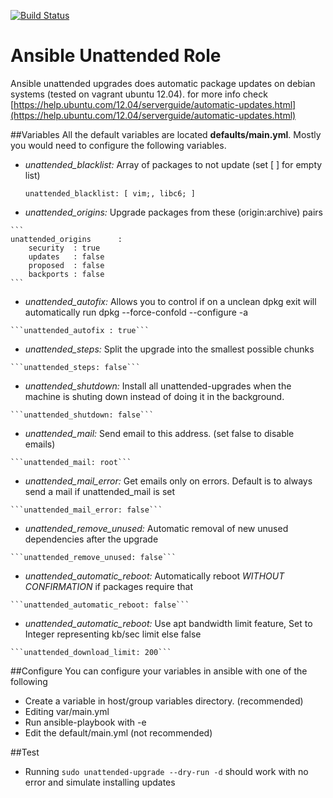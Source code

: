 [![Build Status](https://travis-ci.org/yetu/ansible-unattended.svg?branch=master)](https://travis-ci.org/yetu/ansible-unattended)

Ansible Unattended Role
==================

Ansible unattended upgrades does automatic package updates on debian systems (tested on vagrant ubuntu 12.04).
for more info check [https://help.ubuntu.com/12.04/serverguide/automatic-updates.html](https://help.ubuntu.com/12.04/serverguide/automatic-updates.html)



##Variables 
  All the default variables are located **defaults/main.yml**. Mostly you would need to configure the following variables. 

   - *unattended_blacklist:* Array of packages to not update (set [ ] for empty list) 

       ```unattended_blacklist: [ vim;, libc6; ]```
  
   - *unattended_origins:*  Upgrade packages from these (origin:archive) pairs

    ```
    unattended_origins      :
        security  : true
        updates   : false
        proposed  : false
        backports : false
    ```
    
   - *unattended_autofix:* Allows you to control if on a unclean dpkg exit will automatically run dpkg --force-confold --configure -a

    ```unattended_autofix : true```  
    
    
   - *unattended_steps:* Split the upgrade into the smallest possible chunks 

    ```unattended_steps: false```  
    
    
   - *unattended_shutdown:* Install all unattended-upgrades when the machine is shuting down instead of doing it in the background.
    
    ```unattended_shutdown: false```

   - *unattended_mail:* Send email to this address. (set false to disable emails)

    ```unattended_mail: root```
    
   - *unattended_mail_error:* Get emails only on errors. Default is to always send a mail if unattended_mail is set

    ```unattended_mail_error: false```      

   - *unattended_remove_unused:* Automatic removal of new unused dependencies after the upgrade

    ```unattended_remove_unused: false```      

   - *unattended_automatic_reboot:* Automatically reboot *WITHOUT CONFIRMATION* if packages require that

    ```unattended_automatic_reboot: false```    

   - *unattended_automatic_reboot:* Use apt bandwidth limit feature, Set to Integer representing kb/sec limit else false

    ```unattended_download_limit: 200```


##Configure
You can configure your variables in ansible with one of the following

 * Create a variable in host/group variables directory. (recommended)
 * Editing var/main.yml
 * Run ansible-playbook with -e
 * Edit the default/main.yml (not recommended)



##Test
* Running ```sudo unattended-upgrade --dry-run -d``` should work with no error and simulate installing updates


